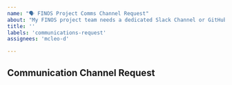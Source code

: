 ```yaml
---
name: "🗣 FINOS Project Comms Channel Request"
about: "My FINOS project team needs a dedicated Slack Channel or GitHub Team Discussions"
title: ''
labels: 'communications-request'
assignees: 'mcleo-d'

---
```


## Communication Channel Request
